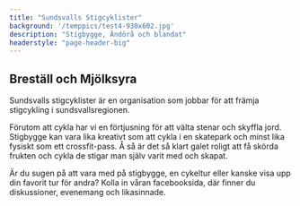 ```yaml
---
title: "Sundsvalls Stigcyklister"
background: '/temppics/test4-930x602.jpg'
description: "Stigbygge, Ändörå och blandat"
headerstyle: "page-header-big"
---
```

## Breställ och Mjölksyra

Sundsvalls stigcyklister är en organisation som jobbar för att främja stigcykling i sundsvallsregionen.

Förutom att cykla har vi en förtjusning för att välta stenar och skyffla jord. Stigbygge kan vara lika kreativt som att cykla i en skatepark och minst lika fysiskt som ett crossfit-pass. Å så är det så klart galet roligt att få skörda frukten och cykla de stigar man själv varit med och skapat.

Är du sugen på att vara med på stigbygge, en cykeltur eller kanske visa upp din favorit tur för andra?
Kolla in våran facebooksida, där finner du diskussioner, evenemang och likasinnade.

